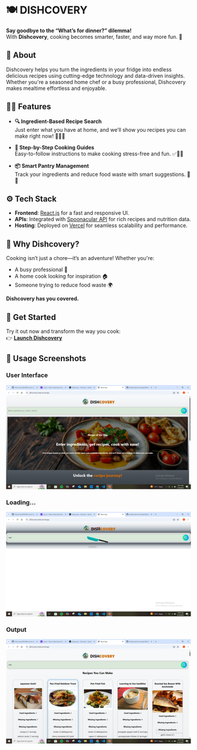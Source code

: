 # 🍽️ DISHCOVERY

**Say goodbye to the “What’s for dinner?” dilemma!**  
With **Dishcovery**, cooking becomes smarter, faster, and way more fun. 🎉

## 🌟 About

Dishcovery helps you turn the ingredients in your fridge into endless delicious recipes using cutting-edge technology and data-driven insights. Whether you're a seasoned home chef or a busy professional, Dishcovery makes mealtime effortless and enjoyable.

## 🧑‍🍳 Features

- **🔍 Ingredient-Based Recipe Search**  
  Just enter what you have at home, and we’ll show you recipes you can make right now! 🥦🧄🍗

- **📘 Step-by-Step Cooking Guides**  
  Easy-to-follow instructions to make cooking stress-free and fun. ✅👨‍🍳

- **📦 Smart Pantry Management**  
  Track your ingredients and reduce food waste with smart suggestions. 🌱💚

## ⚙️ Tech Stack

- **Frontend**: [React.js](https://reactjs.org/) for a fast and responsive UI.
- **APIs**: Integrated with [Spoonacular API](https://spoonacular.com/food-api) for rich recipes and nutrition data.
- **Hosting**: Deployed on [Vercel](https://vercel.com/) for seamless scalability and performance.

## 🎯 Why Dishcovery?

Cooking isn’t just a chore—it’s an adventure! Whether you're:

- A busy professional 🏢  
- A home cook looking for inspiration 🏠  
- Someone trying to reduce food waste 🌍  

**Dishcovery has you covered.**

## 🚀 Get Started

Try it out now and transform the way you cook:  
👉 **[Launch Dishcovery](https://dishcovery-beta.vercel.app/)**

## 📸 Usage Screenshots

### User Interface
![Generated Image](assets/image1.png)

### Loading...
![Generated Image](assets/image2.png)

### Output
![Generated Image](assets/image3.png)
